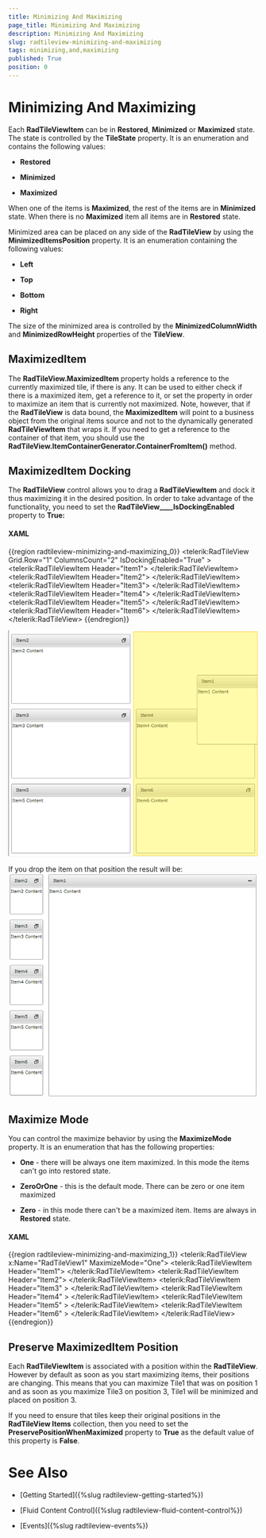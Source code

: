 ```yaml
---
title: Minimizing And Maximizing
page_title: Minimizing And Maximizing
description: Minimizing And Maximizing
slug: radtileview-minimizing-and-maximizing
tags: minimizing,and,maximizing
published: True
position: 0
---
```


# Minimizing And Maximizing



Each __RadTileViewItem__ can be in __Restored__, __Minimized__ or __Maximized__ state. The state is controlled by the __TileState__ property. It is an enumeration and contains the following values:
            

* __Restored__

* __Minimized__

* __Maximized__

When one of the items is __Maximized__, the rest of the items are in __Minimized__ state. When there is no __Maximized__ item all items are in __Restored__ state.
            

Minimized area can be placed on any side of the __RadTileView__ by using the __MinimizedItemsPosition__ property. It is an enumeration containing the following values:
            

* __Left__

* __Top__

* __Bottom__

* __Right__

The size of the minimized area is controlled by the __MinimizedColumnWidth__ and __MinimizedRowHeight__ properties of the __TileView__.
            

##  MaximizedItem

The __RadTileView.MaximizedItem__ property holds a reference to the currently maximized tile, if there is any. It can be used to either check if there is a maximized item, get a reference to it, or set the property in order to maximize an item that is currently not maximized. Note, however, that if the __RadTileView__ is data bound, the __MaximizedItem__ will point to a business object from the original items source and not to the dynamically generated __RadTileViewItem__ that wraps it. If you need to get a reference to the container of that item, you should use the __RadTileView.ItemContainerGenerator.ContainerFromItem()__ method.
                

## MaximizedItem Docking

The __RadTileView__ control allows you to drag a __RadTileViewItem__ and dock it thus maximizing it in the desired position. In order to take advantage of the functionality, you need to set the __RadTileView____IsDockingEnabled__ property to __True:__

#### __XAML__

{{region radtileview-minimizing-and-maximizing_0}}
	<telerik:RadTileView Grid.Row="1" ColumnsCount="2" IsDockingEnabled="True" >
	    <telerik:RadTileViewItem Header="Item1">
	        <TextBlock Text="Item1 Content" />
	    </telerik:RadTileViewItem>
	    <telerik:RadTileViewItem Header="Item2">
	        <TextBlock Text="Item2 Content" />
	    </telerik:RadTileViewItem>
	    <telerik:RadTileViewItem Header="Item3">
	        <TextBlock Text="Item3 Content" />
	    </telerik:RadTileViewItem>
	    <telerik:RadTileViewItem Header="Item4">
	        <TextBlock Text="Item4 Content" />
	    </telerik:RadTileViewItem>
	    <telerik:RadTileViewItem Header="Item5">
	        <TextBlock Text="Item5 Content" />
	    </telerik:RadTileViewItem>
	    <telerik:RadTileViewItem Header="Item6">
	        <TextBlock Text="Item6 Content" />
	    </telerik:RadTileViewItem>
	</telerik:RadTileView>
	{{endregion}}

![](images/radtileview_features_maximized_docking.png)

If you drop the item on that position the result will be:![](images/radtileview_features_maximized_docked.png)

##  Maximize Mode

You can control the maximize behavior by using the __MaximizeMode__ property. It is an enumeration that has the following properties:
                

* __One__ - there will be always one item maximized. In this mode the items can't go into restored state.
                        

* __ZeroOrOne__ - this is the default mode. There can be zero or one item maximized
                        

* __Zero__ - in this mode there can't be a maximized item. Items are always in __Restored__ state.
                        

#### __XAML__

{{region radtileview-minimizing-and-maximizing_1}}
	<telerik:RadTileView x:Name="RadTileView1" MaximizeMode="One">
	            <telerik:RadTileViewItem Header="Item1">
	                <TextBlock Text="Item1 Content"/>
	            </telerik:RadTileViewItem>
	            <telerik:RadTileViewItem Header="Item2">
	                <TextBlock Text="Item2 Content"/>
	            </telerik:RadTileViewItem>
	            <telerik:RadTileViewItem Header="Item3" >
	                <TextBlock Text="Item3 Content"/>
	            </telerik:RadTileViewItem>
	            <telerik:RadTileViewItem Header="Item4" >
	                <TextBlock Text="Item4 Content"/>
	            </telerik:RadTileViewItem>
	            <telerik:RadTileViewItem Header="Item5" >
	                <TextBlock Text="Item5 Content"/>
	            </telerik:RadTileViewItem>
	            <telerik:RadTileViewItem Header="Item6" >
	                <TextBlock Text="Item6 Content"/>
	            </telerik:RadTileViewItem>
	        </telerik:RadTileView>
	{{endregion}}



## Preserve MaximizedItem Position

Each __RadTileViewItem__ is associated with a position within the __RadTileView__. However by default as soon as you start maximizing items, their positions are changing. This means that you can maximize Tile1 that was on position 1 and as soon as you maximize Tile3 on position 3, Tile1 will be minimized and placed on position 3.  
                

If you need to ensure that tiles keep their original positions in the __RadTileView Items__ collection, then you need to set the __PreservePositionWhenMaximized__ property to __True__ as the default value of this property is __False__.
            

# See Also

 * [Getting Started]({%slug radtileview-getting-started%})

 * [Fluid Content Control]({%slug radtileview-fluid-content-control%})

 * [Events]({%slug radtileview-events%})
